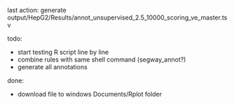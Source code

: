 last action: generate output/HepG2/Results/annot_unsupervised_2.5_10000_scoring_ve_master.tsv

todo:
- start testing R script line by line
- combine rules with same shell command (segway_annot?)
- generate all annotations

done:
- download file to windows Documents/Rplot folder